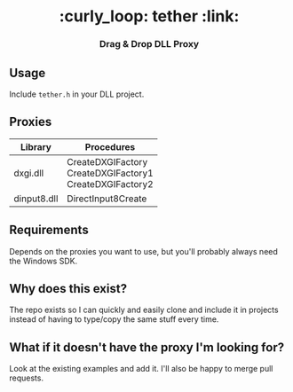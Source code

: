 <h1 align="center">:curly_loop: tether :link:</h1>
<h3 align="center">Drag & Drop DLL Proxy</h2>

## Usage
Include `tether.h` in your DLL project.

## Proxies
| Library | Procedures |
| ----------------------------------- | ------------- |
| dxgi.dll  | CreateDXGIFactory <br> CreateDXGIFactory1 <br> CreateDXGIFactory2 |
| dinput8.dll  | DirectInput8Create |

## Requirements
Depends on the proxies you want to use, but you'll probably always need the Windows SDK.

## Why does this exist?
The repo exists so I can quickly and easily clone and include it in projects instead of having to type/copy the same stuff every time.

## What if it doesn't have the proxy I'm looking for?
Look at the existing examples and add it. I'll also be happy to merge pull requests.
